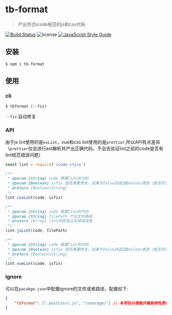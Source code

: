 # tb-format

> 产出符合icode规范的js和css代码

[![Build Status](https://travis-ci.org/xtx1130/icode-style.svg?branch=master)](https://travis-ci.org/xtx1130/icode-style) 
![license](https://img.shields.io/github/license/xtx1130/icode-style.svg?style=popout)
[![JavaScript Style Guide](https://img.shields.io/badge/code_style-standard-brightgreen.svg)](https://standardjs.com)
## 安装

```shell
$ npm i tb-format
```

## 使用
### cli
```shell
$ tbformat (--fix)
```

`--fix` 自动修复
### API
由于js lint使用的是`esLint`，vue和css lint使用的是`prettier`,所以API有点差异（`prettier`仅会进行ast解析并产出正确代码，不会去验证lint之前的code是否有lint规范错误问题）
```js
const lint = require('icode-style')

/**
 * @param {String} code 需要lint的代码
 * @param {Boolean} isfix 是否需要修复，如果为false则返回Boolean类型（是否符合lint规范），如果为true则返回String类型（lint后的代码）
 * @return {Boolean|String} 
 */
lint.cssLint(code, isfix)

/**
 * @param {String} code 需要lint的代码
 * @param {String} filePath 产出文件路径
 * @return {Array} lint的信息以及错误信息 
 */
lint.jsLint(code, filePath)

/**
 * @param {String} code 需要lint的代码
 * @param {Boolean} isfix 是否需要修复，如果为false则返回Boolean类型（是否符合lint规范），如果为true则返回String类型（lint后的代码）
 * @return {Boolean|String} 
 */
lint.vueLint(code, isfix)
```
### ignore
可以在`pacakge.json`中配置ignore的文件或者路径，配置如下:
```json
{
    "tbformat": [".postcssrc.js", "coverage/"] // 本项目只想做开箱即用性质的，主要对接icode style 所以不想加过多配置项
}
```
